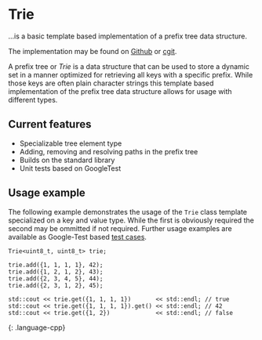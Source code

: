# Trie

…is a basic template based implementation of a prefix tree data structure.

The implementation may be found on [Github] or [cgit].

A prefix tree or _Trie_ is a data structure that can be used to store a dynamic set in a manner optimized for retrieving all keys with a specific prefix. While those keys are often plain character strings this template based implementation of the prefix tree data structure allows for usage with different types.

## Current features

* Specializable tree element type
* Adding, removing and resolving paths in the prefix tree
* Builds on the standard library
* Unit tests based on GoogleTest

## Usage example

The following example demonstrates the usage of the `Trie` class template specialized on a key and value type. While the first is obviously required the second may be ommitted if not required. Further usage examples are available as Google-Test based [test cases].

~~~
Trie<uint8_t, uint8_t> trie;

trie.add({1, 1, 1, 1}, 42);
trie.add({1, 2, 1, 2}, 43);
trie.add({2, 3, 4, 5}, 44);
trie.add({2, 3, 1, 2}, 45);

std::cout << trie.get({1, 1, 1, 1})       << std::endl; // true
std::cout << trie.get({1, 1, 1, 1}).get() << std::endl; // 42
std::cout << trie.get({1, 2})             << std::endl; // false
~~~
{: .language-cpp}

[Github]: https://github.com/KnairdA/Trie 
[cgit]: http://code.kummerlaender.eu/Trie/
[test cases]: https://github.com/KnairdA/Trie/blob/master/test.cc
